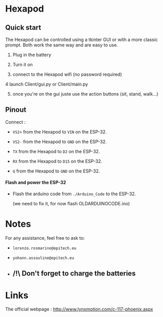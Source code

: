 # Hexapod


## Quick start

The Hexapod can be controlled using a tkinter GUI or with a more classic prompt.
Both work the same way and are easy to use.

1. Plug in the battery

2. Turn it on

3. connect to the Hexapod wifi (no password required)

4 launch Client/gui.py or Client/main.py

5. once you're on the gui juste use the action buttons (sit, stand, walk...)

## Pinout

Connect :

-  `VS2+` from the Hexapod to `VIN` on the ESP-32.
-  `VS2-` from the Hexapod to `GND` on the ESP-32.

-  `TX` from the Hexapod to `D2` on the ESP-32.
- `RX` from the Hexapod to `D15` on the ESP-32.
-  `G` from the Hexapod to `GND` on the ESP-32.



#### Flash and power the ESP-32

- Flash the arduino code from `./Arduino_Code` to the ESP-32.

  (we need to fix it, for now flash OLDARDUINOCODE.ino)



# Notes

For any assistance, feel free to ask to:

- `lorenzo.rosmarino@epitech.eu`

- `yohann.assouline@epitech.eu`



- ## /!\ Don't forget to charge the batteries

# Links

The official webpage : http://www.lynxmotion.com/c-117-phoenix.aspx
